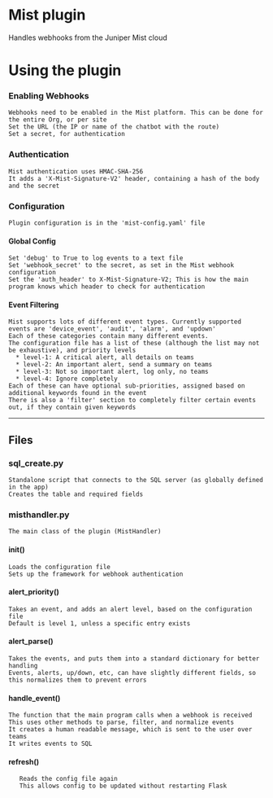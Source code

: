 # Mist plugin
Handles webhooks from the Juniper Mist cloud

# Using the plugin
### Enabling Webhooks
    Webhooks need to be enabled in the Mist platform. This can be done for the entire Org, or per site
    Set the URL (the IP or name of the chatbot with the route)
    Set a secret, for authentication

### Authentication
    Mist authentication uses HMAC-SHA-256
    It adds a 'X-Mist-Signature-V2' header, containing a hash of the body and the secret

### Configuration
    Plugin configuration is in the 'mist-config.yaml' file
    
#### Global Config
    Set 'debug' to True to log events to a text file
    Set 'webhook_secret' to the secret, as set in the Mist webhook configuration
    Set the 'auth_header' to X-Mist-Signature-V2; This is how the main program knows which header to check for authentication

#### Event Filtering
    Mist supports lots of different event types. Currently supported events are 'device_event', 'audit', 'alarm', and 'updown'
    Each of these categories contain many different events.
    The configuration file has a list of these (although the list may not be exhaustive), and priority levels
      * level-1: A critical alert, all details on teams
      * level-2: An important alert, send a summary on teams
      * level-3: Not so important alert, log only, no teams
      * level-4: Ignore completely
    Each of these can have optional sub-priorities, assigned based on additional keywords found in the event
    There is also a 'filter' section to completely filter certain events out, if they contain given keywords
    

- - - -
## Files
### sql_create.py
    Standalone script that connects to the SQL server (as globally defined in the app)
    Creates the table and required fields

### misthandler.py
    The main class of the plugin (MistHandler)
    
#### __init__()
    Loads the configuration file
    Sets up the framework for webhook authentication
    
#### alert_priority()
    Takes an event, and adds an alert level, based on the configuration file
    Default is level 1, unless a specific entry exists

#### alert_parse()
    Takes the events, and puts them into a standard dictionary for better handling
    Events, alerts, up/down, etc, can have slightly different fields, so this normalizes them to prevent errors

#### handle_event()
    The function that the main program calls when a webhook is received
    This uses other methods to parse, filter, and normalize events
    It creates a human readable message, which is sent to the user over teams
    It writes events to SQL
    
#### refresh()
       Reads the config file again
       This allows config to be updated without restarting Flask


